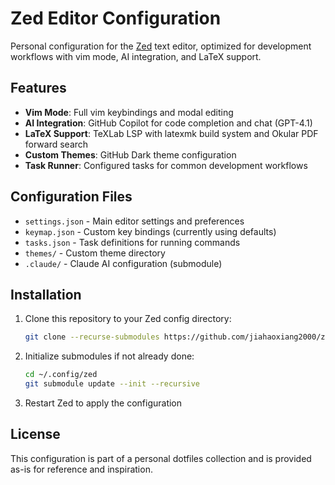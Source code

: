 # Zed Editor Configuration

Personal configuration for the [Zed](https://zed.dev) text editor, optimized for development workflows with vim mode, AI integration, and LaTeX support.

## Features

- **Vim Mode**: Full vim keybindings and modal editing
- **AI Integration**: GitHub Copilot for code completion and chat (GPT-4.1)
- **LaTeX Support**: TeXLab LSP with latexmk build system and Okular PDF forward search
- **Custom Themes**: GitHub Dark theme configuration
- **Task Runner**: Configured tasks for common development workflows

## Configuration Files

- `settings.json` - Main editor settings and preferences
- `keymap.json` - Custom key bindings (currently using defaults)
- `tasks.json` - Task definitions for running commands
- `themes/` - Custom theme directory
- `.claude/` - Claude AI configuration (submodule)

## Installation

1. Clone this repository to your Zed config directory:
   ```bash
   git clone --recurse-submodules https://github.com/jiahaoxiang2000/zed-conf.git ~/.config/zed
   ```

2. Initialize submodules if not already done:
   ```bash
   cd ~/.config/zed
   git submodule update --init --recursive
   ```

3. Restart Zed to apply the configuration

## License

This configuration is part of a personal dotfiles collection and is provided as-is for reference and inspiration.
